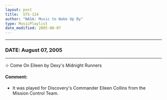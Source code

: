 ```yaml
---
layout: post
title:  STS-114
author: "NASA: Music to Wake Up By"
type: MusicPlaylist
date_modified: 2005-08-07
---
```


----
### DATE: August 07, 2005
----
⊹ Come On Eileen by Dexy's Midnight Runners

#### Comment:
* It was played for Discovery's Commander Eileen Collins from the Mission Control Team.

